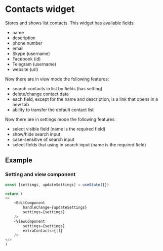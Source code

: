 # Contacts widget
Stores and shows list contacts.
This widget has available fields:
- name
- description
- phone number
- email
- Skype (username)
- Facebook (id)
- Telegram (username)
- website (url)

Now there are in view mode the following features:
- search contacts in list by fields (has setting)
- delete/change contact data
- each field, except for the name and description, is a link that opens in a new tab
- ability to transfer the default contact list

Now there are in settings mode the following features:
- select visible field (name is the required field)
- show/hide search input
- case-sensitive of search input
- select fields that using in search input (name is the required field)

## Example 
### Setting and view component
```js
const [settings, updateSettings] = useState({})

return (
<>
    <EditComponent
        handleChange={updateSettings}
        settings={settings}
    />
    <ViewComponent
        settings={settings}
        extraContacts={[]}
    />
</>
)
```

